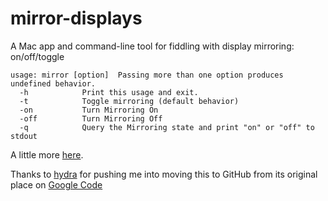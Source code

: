 mirror-displays
===============

A Mac app and command-line tool for fiddling with display mirroring: on/off/toggle

```
usage: mirror [option]	Passing more than one option produces undefined behavior.
  -h	        Print this usage and exit.
  -t	        Toggle mirroring (default behavior)
  -on	        Turn Mirroring On
  -off	        Turn Mirroring Off
  -q	        Query the Mirroring state and print "on" or "off" to stdout
```

A little more [here](http://www.fabiancanas.com/Projects/MirrorDisplays/).

Thanks to [hydra](https://github.com/hydra) for pushing me into moving this to GitHub from its original place on [Google Code](https://code.google.com/p/mirror-displays/)


